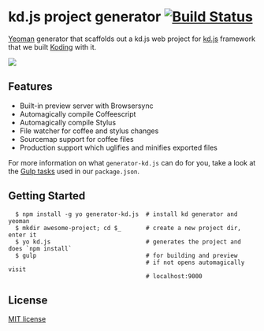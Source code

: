 # kd.js project generator [![Build Status](https://secure.travis-ci.org/gokmen/generator-kd.js.svg?branch=master)](http://travis-ci.org/gokmen/generator-kd.js)

[Yeoman](http://yeoman.io) generator that scaffolds out a kd.js web project for [kd.js](http://kd.io) framework that we built [Koding](https://koding.com) with it.

![](http://take.ms/CHgoC)

## Features

* Built-in preview server with Browsersync
* Automagically compile Coffeescript
* Automagically compile Stylus
* File watcher for coffee and stylus changes
* Sourcemap support for coffee files
* Production support which uglifies and minifies exported files

For more information on what `generator-kd.js` can do for you, take a look at the [Gulp tasks](https://github.com/gokmen/generator-kd.js/blob/master/app/templates/_package.json) used in our `package.json`.

## Getting Started

```
  $ npm install -g yo generator-kd.js  # install kd generator and yeoman
  $ mkdir awesome-project; cd $_       # create a new project dir, enter it
  $ yo kd.js                           # generates the project and does `npm install`
  $ gulp                               # for building and preview
                                       # if not opens automagically visit
                                       # localhost:9000
```

## License

[MIT license](http://opensource.org/licenses/mit-license.php)
